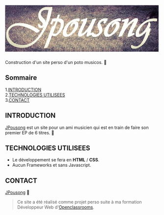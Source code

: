 # ![JPousong](./img/011.jpg)

Construction d'un site perso d'un poto musicos. :guitar:

## Sommaire

1.[INTRODUCTION](#introduction)  
2.[TECHNOLOGIES UTILISEES](#technologies-utilisees)  
3.[CONTACT](#contact)

## INTRODUCTION

[JPousong](https://fredtams79.github.io/Jpousong/) est un site pour un ami musicien qui est en train de faire son premier EP de 6 titres. :minidisc:

## TECHNOLOGIES UTILISEES

- Le développement se fera en **HTML** / **CSS**.
- Aucun Frameworks et sans Javascript.

## CONTACT

[JPousong](https://github.com/FredTams79) :musical_note:

> Ce site a été réalisé comme projet perso suite à ma formation Développeur Web
> d'[Openclassrooms](https://openclassrooms.com/fr/paths/185-developpeur-web).
